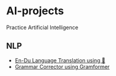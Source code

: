 # AI-projects
Practice Artificial Intelligence

## NLP
- [En-Du Language Translation using 🤗](https://github.com/jrreda/AI-projects/blob/main/Language%20Translation%20using%20HuggingFace)
- [Grammar Corrector using Gramformer](https://github.com/jrreda/AI-projects/blob/main/Grammar%20Corrector)
